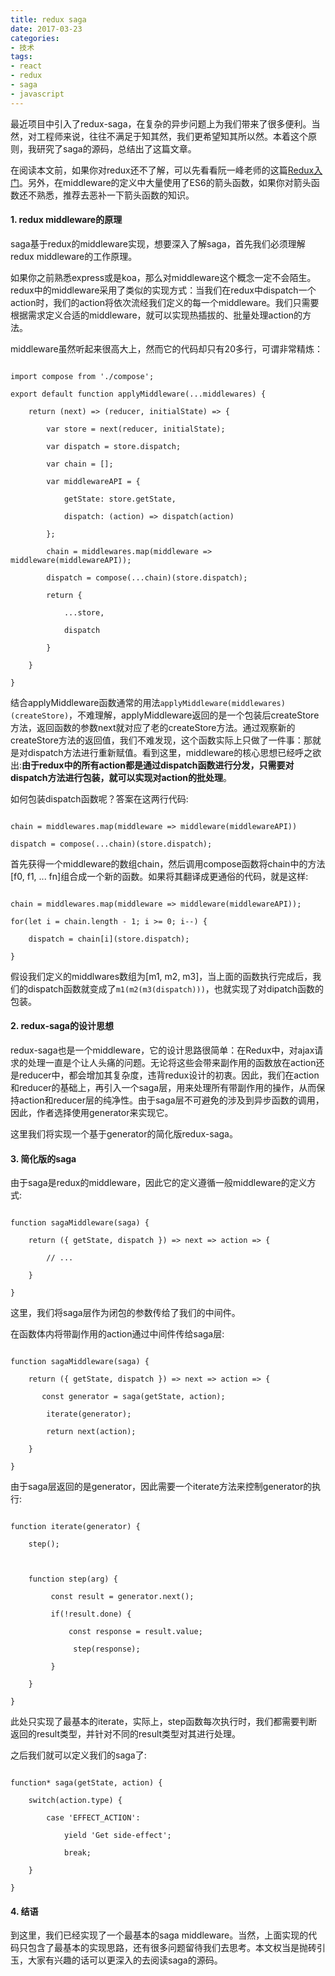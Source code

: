 ```yaml
---
title: redux saga
date: 2017-03-23
categories: 
- 技术
tags:
- react
- redux
- saga
- javascript
---
```

最近项目中引入了redux-saga，在复杂的异步问题上为我们带来了很多便利。当然，对工程师来说，往往不满足于知其然，我们更希望知其所以然。本着这个原则，我研究了saga的源码，总结出了这篇文章。

在阅读本文前，如果你对redux还不了解，可以先看看阮一峰老师的这篇[Redux入门](http://www.ruanyifeng.com/blog/2016/09/redux_tutorial_part_one_basic_usages.html)。另外，在middleware的定义中大量使用了ES6的箭头函数，如果你对箭头函数还不熟悉，推荐去恶补一下箭头函数的知识。

<!--more-->
#### 1.  redux middleware的原理

saga基于redux的middleware实现，想要深入了解saga，首先我们必须理解redux middleware的工作原理。

如果你之前熟悉express或是koa，那么对middleware这个概念一定不会陌生。redux中的middleware采用了类似的实现方式：当我们在redux中dispatch一个action时，我们的action将依次流经我们定义的每一个middleware。我们只需要根据需求定义合适的middleware，就可以实现热插拔的、批量处理action的方法。

middleware虽然听起来很高大上，然而它的代码却只有20多行，可谓非常精炼：

```

import compose from './compose';

export default function applyMiddleware(...middlewares) { 

    return (next) => (reducer, initialState) => {

        var store = next(reducer, initialState);

        var dispatch = store.dispatch;

        var chain = [];

        var middlewareAPI = {

            getState: store.getState,

            dispatch: (action) => dispatch(action)

        };        

        chain = middlewares.map(middleware => middleware(middlewareAPI));

        dispatch = compose(...chain)(store.dispatch); 

        return {

            ...store,

            dispatch

        }

    }

}

```

结合applyMiddleware函数通常的用法``applyMiddleware(middlewares)(createStore)``，不难理解，applyMiddleware返回的是一个包装后createStore方法，返回函数的参数next就对应了老的createStore方法。通过观察新的createStore方法的返回值，我们不难发现，这个函数实际上只做了一件事：那就是对dispatch方法进行重新赋值。看到这里，middleware的核心思想已经呼之欲出:**由于redux中的所有action都是通过dispatch函数进行分发，只需要对dispatch方法进行包装，就可以实现对action的批处理**。

如何包装dispatch函数呢？答案在这两行代码:

```

chain = middlewares.map(middleware => middleware(middlewareAPI))

dispatch = compose(...chain)(store.dispatch);

```

首先获得一个middleware的数组chain，然后调用compose函数将chain中的方法[f0, f1, ... fn]组合成一个新的函数。如果将其翻译成更通俗的代码，就是这样:

```

chain = middlewares.map(middleware => middleware(middlewareAPI));

for(let i = chain.length - 1; i >= 0; i--) {

    dispatch = chain[i](store.dispatch);

}

```

假设我们定义的middlwares数组为[m1, m2, m3]，当上面的函数执行完成后，我们的dispatch函数就变成了`m1(m2(m3(dispatch)))`，也就实现了对dipatch函数的包装。

#### 2. redux-saga的设计思想

redux-saga也是一个middleware，它的设计思路很简单：在Redux中，对ajax请求的处理一直是个让人头痛的问题。无论将这些会带来副作用的函数放在action还是reducer中，都会增加其复杂度，违背redux设计的初衷。因此，我们在action和reducer的基础上，再引入一个saga层，用来处理所有带副作用的操作，从而保持action和reducer层的纯净性。由于saga层不可避免的涉及到异步函数的调用，因此，作者选择使用generator来实现它。

这里我们将实现一个基于generator的简化版redux-saga。

#### 3. 简化版的saga

由于saga是redux的middleware，因此它的定义遵循一般middleware的定义方式:

```

function sagaMiddleware(saga) {

    return ({ getState, dispatch }) => next => action => {

        // ...

    }

}

```

这里，我们将saga层作为闭包的参数传给了我们的中间件。

在函数体内将带副作用的action通过中间件传给saga层:

```

function sagaMiddleware(saga) {

    return ({ getState, dispatch }) => next => action => {

       const generator = saga(getState, action);

        iterate(generator);

        return next(action);

    }

}

```

由于saga层返回的是generator，因此需要一个iterate方法来控制generator的执行:

```

function iterate(generator) {

    step();



    function step(arg) {

         const result = generator.next();

         if(!result.done) {

             const response = result.value;

              step(response);

         } 

    }

}

```

此处只实现了最基本的iterate，实际上，step函数每次执行时，我们都需要判断返回的result类型，并针对不同的result类型对其进行处理。

之后我们就可以定义我们的saga了:

```

function* saga(getState, action) {

    switch(action.type) {

        case 'EFFECT_ACTION':

            yield 'Get side-effect';

            break;

    }

}

```

#### 4. 结语

到这里，我们已经实现了一个最基本的saga middleware。当然，上面实现的代码只包含了最基本的实现思路，还有很多问题留待我们去思考。本文权当是抛砖引玉，大家有兴趣的话可以更深入的去阅读saga的源码。